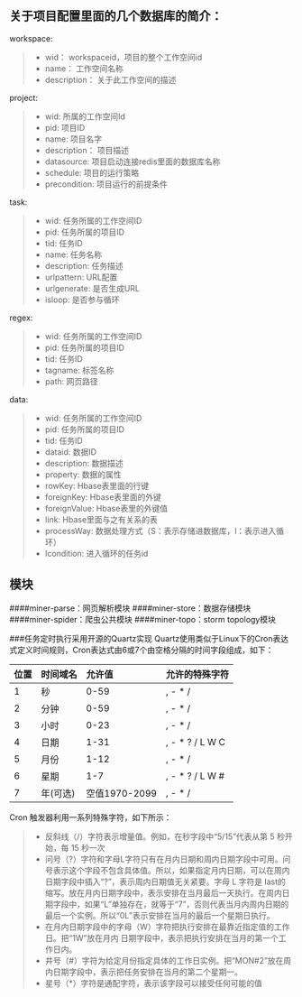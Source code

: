 ## 关于项目配置里面的几个数据库的简介：
workspace:
> * wid： workspaceid，项目的整个工作空间id
> * name： 工作空间名称
> * description： 关于此工作空间的描述

project:
> * wid: 所属的工作空间Id
> * pid: 项目ID
> * name: 项目名字
> * description： 项目描述
> * datasource: 项目启动连接redis里面的数据库名称
> * schedule: 项目的运行策略
> * precondition: 项目运行的前提条件

task:
> * wid: 任务所属的工作空间ID
> * pid: 任务所属的项目ID
> * tid: 任务ID
> * name: 任务名称
> * description: 任务描述
> * urlpattern: URL配置
> * urlgenerate: 是否生成URL
> * isloop: 是否参与循环

regex:
> * wid: 任务所属的工作空间ID
> * pid: 任务所属的项目ID
> * tid: 任务ID
> * tagname: 标签名称
> * path: 网页路径

data:
> * wid: 任务所属的工作空间ID
> * pid: 任务所属的项目ID
> * tid: 任务ID
> * dataid: 数据ID
> * description: 数据描述
> * property: 数据的属性
> * rowKey: Hbase表里面的行键
> * foreignKey: Hbase表里面的外键
> * foreignValue: Hbase表里的外键值
> * link: Hbase里面与之有关系的表
> * processWay: 数据处理方式（S：表示存储进数据库，l：表示进入循环）
> * lcondition: 进入循环的任务id





## 模块

####miner-parse：网页解析模块
####miner-store：数据存储模块
####miner-spider：爬虫公共模块
####miner-topo：storm topology模块


###任务定时执行采用开源的Quartz实现
Quartz使用类似于Linux下的Cron表达式定义时间规则，Cron表达式由6或7个由空格分隔的时间字段组成，如下：

 位置  | 时间域名 |  允许值     |允许的特殊字符
 :---  |:---      | :---        |:---- 
 1     | 秒       |   0-59      |, - * /        
 2     | 分钟     |   0-59      |, - * /        
 3     | 小时     |   0-23      |, - * /        
 4     | 日期     |   1-31      |, - * ? / L W C
 5     | 月份     |   1-12      |, - * /        
 6     | 星期     |   1-7       |, - * ? / L W #
 7     | 年(可选) |空值1970-2099|, - * /        
 
Cron 触发器利用一系列特殊字符，如下所示：
> * 反斜线（/）字符表示增量值。例如，在秒字段中“5/15”代表从第 5 秒开始，每 15 秒一次
> * 问号（?）字符和字母L字符只有在月内日期和周内日期字段中可用。问号表示这个字段不包含具体值。所以，如果指定月内日期，可以在周内日期字段中插入“?”，表示周内日期值无关紧要。字母 L 字符是 last的缩写。放在月内日期字段中，表示安排在当月最后一天执行。在周内日期字段中，如果“L”单独存在，就等于“7”，否则代表当月内周内日期的最后一个实例。所以“0L”表示安排在当月的最后一个星期日执行。
> * 在月内日期字段中的字母（W）字符把执行安排在最靠近指定值的工作日。把“1W”放在月内 日期字段中，表示把执行安排在当月的第一个工作日内。
> * 井号（#）字符为给定月份指定具体的工作日实例。把“MON#2”放在周内日期字段中，表示把任务安排在当月的第二个星期一。
> * 星号（*）字符是通配字符，表示该字段可以接受任何可能的值